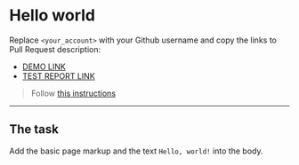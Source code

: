 # Hello world
Replace `<your_account>` with your Github username and copy the links to Pull Request description:
- [DEMO LINK](https://https://github.com/SerhiiNalyvaiko.github.io/layout_hello-world/)
- [TEST REPORT LINK](https://https://github.com/SerhiiNalyvaiko.io/layout_hello-world/report/html_report/)

> Follow [this instructions](https://mate-academy.github.io/layout_task-guideline/#how-to-solve-the-layout-tasks-on-github)
___

## The task 
Add the basic page markup and the text `Hello, world!` into the body.
